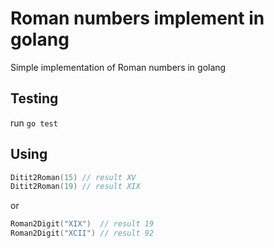 # Roman numbers implement in golang

Simple implementation of Roman numbers in golang

## Testing

run `go test`

## Using

```go
Ditit2Roman(15) // result XV
Ditit2Roman(19) // result XIX
```
or
```go
Roman2Digit("XIX")  // result 19
Roman2Digit("XCII") // result 92
```

